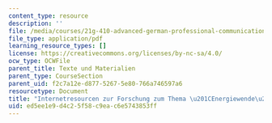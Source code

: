 ```yaml
---
content_type: resource
description: ''
file: /media/courses/21g-410-advanced-german-professional-communication-spring-2017/ed5ee1e9d4c25f58c9eac6e5743853ff_21G_410s17_W10_M28.pdf
file_type: application/pdf
learning_resource_types: []
license: https://creativecommons.org/licenses/by-nc-sa/4.0/
ocw_type: OCWFile
parent_title: Texte und Materialien
parent_type: CourseSection
parent_uid: f2c7a12e-d877-5267-5e80-766a746597a6
resourcetype: Document
title: "Internetresourcen zur Forschung zum Thema \u201CEnergiewende\u201D"
uid: ed5ee1e9-d4c2-5f58-c9ea-c6e5743853ff
---
```

